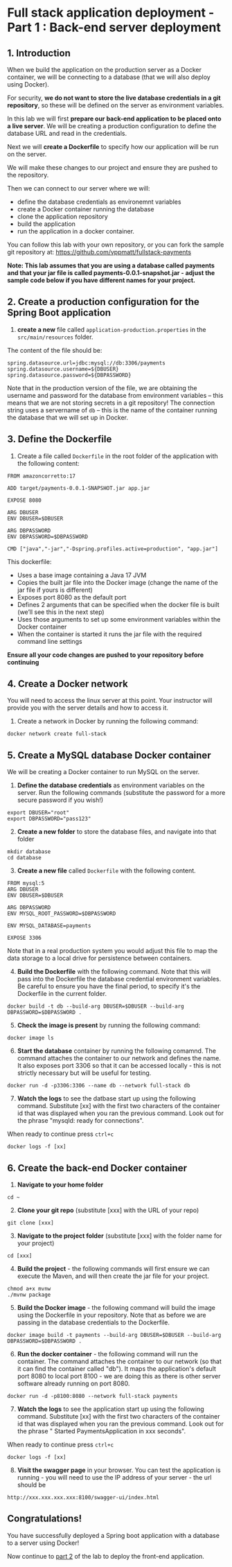 # Full stack application deployment - Part 1 : Back-end server deployment

## 1. Introduction
When we build the application on the production server as a Docker container, we will be connecting to a database (that we will also deploy using Docker). 

For security, **we do not want to store the live database credentials in a git repository**, so these will be defined on the server as environment variables. 

In this lab we will first **prepare our back-end application to be placed onto a live server**. We will be creating a production configuration to define the database URL and read in the credentials.

Next we will **create a Dockerfile** to specify how our application will be run on the server. 

We will make these changes to our project and ensure they are pushed to the repository. 

Then we can connect to our server where we will:
* define the database credentials as environemnt variables
* create a Docker container running the database
* clone the application repository 
* build the application
* run the application in a docker container. 

You can follow this lab with your own repository, or you can fork the sample git repository at:
https://github.com/vppmatt/fullstack-payments

**Note: This lab assumes that you are using a database called payments and that your jar file is called payments-0.0.1-snapshot.jar - adjust the sample code below if you have different names for your project.**


## 2. Create a production configuration for the Spring Boot application

1. **create a new** file called `application-production.properties` in the `src/main/resources` folder. 

The content of the file should be:

```
spring.datasource.url=jdbc:mysql://db:3306/payments
spring.datasource.username=${DBUSER}
spring.datasource.password=${DBPASSWORD}
```

Note that in the production version of the file, we are obtaining the username and password for the database from environment variables – this means that we are not storing secrets in a git repository! The connection string uses a servername of `db` – this is the name of the container running the database that we will set up in Docker. 

## 3. Define the Dockerfile

1. Create a file called `Dockerfile` in the root folder of the application with the following content:

```
FROM amazoncorretto:17

ADD target/payments-0.0.1-SNAPSHOT.jar app.jar

EXPOSE 8080

ARG DBUSER
ENV DBUSER=$DBUSER

ARG DBPASSWORD
ENV DBPASSWORD=$DBPASSWORD

CMD ["java","-jar","-Dspring.profiles.active=production", "app.jar"]
```

This dockerfile:
-	Uses a base image containing a Java 17 JVM
-	Copies the built jar file into the Docker image (change the name of the jar file if yours is different)
-	Exposes port 8080 as the default port
-	Defines 2 arguments that can be specified when the docker file is built (we’ll see this in the next step)
-  Uses those arguments to set up some environment variables within the Docker container
-	When the container is started it runs the jar file with the required command line settings

**Ensure all your code changes are pushed to your repository before continuing**

## 4. Create a Docker network

You will need to access the linux server at this point. Your instructor will provide you with the server details and how to access it.

1. Create a network in Docker by running the following command:

```
docker network create full-stack
```

## 5. Create a MySQL database Docker container

We will be creating a Docker container to run MySQL on the server. 

1. **Define the database credentials** as environment variables on the server. Run the following commands (substitute the password for a more secure password if you wish!)

```
export DBUSER="root"
export DBPASSWORD="pass123"
```

2. **Create a new folder** to store the database files, and navigate into that folder

```
mkdir database
cd database
```

3. **Create a new file** called `Dockerfile` with the following content.  

```
FROM mysql:5
ARG DBUSER
ENV DBUSER=$DBUSER

ARG DBPASSWORD
ENV MYSQL_ROOT_PASSWORD=$DBPASSWORD

ENV MYSQL_DATABASE=payments

EXPOSE 3306
```

Note that in a real production system you would adjust this file to map the data storage to a local drive for persistence between containers.

4. **Build the Dockerfile** with the following command. Note that this will pass into the Dockerfile the database credential environment variables. Be careful to ensure you have the final period, to specify it's the Dockerfile in the current folder. 

```
docker build -t db --build-arg DBUSER=$DBUSER --build-arg DBPASSWORD=$DBPASSWORD .
```

5. **Check the image is present** by running the following command:

```
docker image ls
```

6. **Start the database** container by running the following comamnd. The command attaches the container to our network and defines the name. It also exposes port 3306 so that it can be accessed locally - this is not strictly necessary but will be useful for testing. 

```
docker run -d -p3306:3306 --name db --network full-stack db 
```

7. **Watch the logs** to see the datbase start up using the following command. Substitute [xx] with the first two characters of the container id that was displayed when you ran the previous command. Look out for the phrase "mysqld: ready for connections".

 When ready to continue press `ctrl+c`

```
docker logs -f [xx] 
```

## 6. Create the back-end Docker container

1. **Navigate to your home folder**

```
cd ~
```

2. **Clone your git repo** (substitute [xxx] with the URL of your repo)

```
git clone [xxx]
```

3. **Navigate to the project folder** (substitute [xxx] with the folder name for your project)

```
cd [xxx]
```

4. **Build the project** - the following commands will first ensure we can execute the Maven, and will then create the jar file for your project. 

```
chmod a+x mvnw
./mvnw package
```

5. **Build the Docker image** - the following command will build the image using the Dockerfile in your repository. Note that as before we are passing in the database credentials to the Dockerfile.   

```
docker image build -t payments --build-arg DBUSER=$DBUSER --build-arg DBPASSWORD=$DBPASSWORD .
```

6. **Run the docker container** - the following command will run the container. The command attaches the container to our network (so that it can find the container called "db"). It maps the application's default port 8080 to local port 8100 - we are doing this as there is other server software already running on port 8080. 

```
docker run -d -p8100:8080 --network full-stack payments
```

7. **Watch the logs** to see the application start up  using the following command. Substitute [xx] with the first two characters of the container id that was displayed when you ran the previous command. Look out for the phrase " Started PaymentsApplication in xxx seconds".

When ready to continue press `ctrl+c`

```
docker logs -f [xx] 
```

8. **Visit the swagger page** in your browser. You can test the application is running - you will need to use the IP address of your server - the url should be 

`http://xxx.xxx.xxx.xxx:8100/swagger-ui/index.html`


## Congratulations!

You have successfully deployed a Spring boot application with a database to a server using Docker!

Now continue to [part 2](fullstack_part2.md) of the lab to deploy the front-end application.